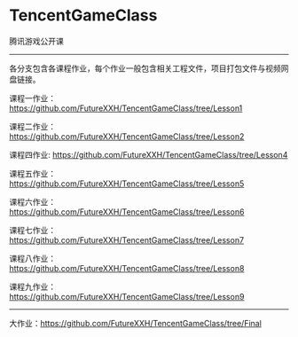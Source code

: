 # TencentGameClass
腾讯游戏公开课

-------
各分支包含各课程作业，每个作业一般包含相关工程文件，项目打包文件与视频网盘链接。


课程一作业：https://github.com/FutureXXH/TencentGameClass/tree/Lesson1

课程二作业：https://github.com/FutureXXH/TencentGameClass/tree/Lesson2

课程四作业: https://github.com/FutureXXH/TencentGameClass/tree/Lesson4

课程五作业：https://github.com/FutureXXH/TencentGameClass/tree/Lesson5

课程六作业：https://github.com/FutureXXH/TencentGameClass/tree/Lesson6

课程七作业：https://github.com/FutureXXH/TencentGameClass/tree/Lesson7

课程八作业：https://github.com/FutureXXH/TencentGameClass/tree/Lesson8

课程九作业：https://github.com/FutureXXH/TencentGameClass/tree/Lesson9

-------

大作业：https://github.com/FutureXXH/TencentGameClass/tree/Final 
